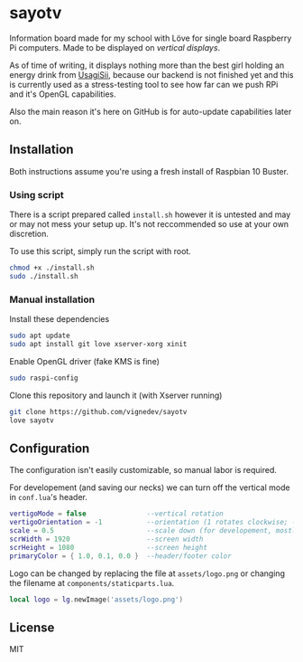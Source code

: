 # sayotv
Information board made for my school with Löve for single board Raspberry Pi computers. Made to be displayed on *vertical displays*. 

As of time of writing, it displays nothing more than the best girl holding an energy drink from [UsagiSii](https://twitter.com/UsagiSii/status/1194167229819998210), because our backend is not finished yet and this is currently used as a stress-testing tool to see how far can we push RPi and it's OpenGL capabilities.

Also the main reason it's here on GitHub is for auto-update capabilities later on.

## Installation

Both instructions assume you're using a fresh install of Raspbian 10 Buster.

### Using script

There is a script prepared called `install.sh` however it is untested and may or may not mess your setup up. It's not reccommended so use at your own discretion.

To use this script, simply run the script with root.

```bash
chmod +x ./install.sh
sudo ./install.sh
```

### Manual installation

Install these dependencies
```bash
sudo apt update
sudo apt install git love xserver-xorg xinit
```

Enable OpenGL driver (fake KMS is fine)
```bash
sudo raspi-config
```

Clone this repository and launch it (with Xserver running)
```bash
git clone https://github.com/vignedev/sayotv
love sayotv
```
## Configuration

The configuration isn't easily customizable, so manual labor is required.

For developement (and saving our necks) we can turn off the vertical mode in `conf.lua`'s header.

```lua
vertigoMode = false               --vertical rotation
vertigoOrientation = -1           --orientation (1 rotates clockwise; -1 rotates counterclockwise)
scale = 0.5                       --scale down (for developement, mostly)
scrWidth = 1920                   --screen width
scrHeight = 1080                  --screen height
primaryColor = { 1.0, 0.1, 0.0 }  --header/footer color
```

Logo can be changed by replacing the file at `assets/logo.png` or changing the filename at `components/staticparts.lua`.
```lua
local logo = lg.newImage('assets/logo.png')
```

## License

MIT